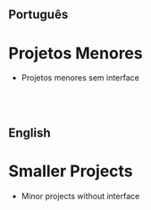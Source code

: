 <h2>Português</h2>
<h1>Projetos Menores</h1>
<ul>
  <li>Projetos menores sem interface
</ul>

<br><br>

<h2>English</h2>
<h1>Smaller Projects</h1>
<ul>
  <li>Minor projects without interface
</ul>
